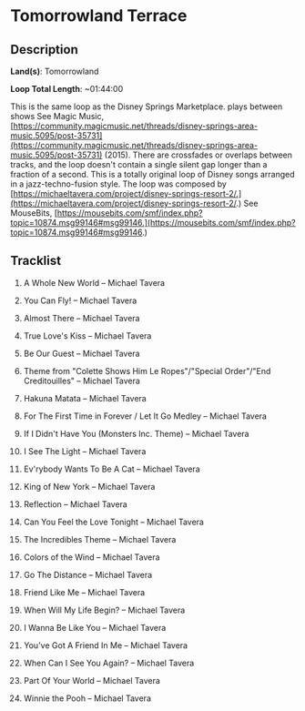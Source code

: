 # Tomorrowland Terrace

## Description

**Land(s)**: Tomorrowland

**Loop Total Length**: ~01:44:00

This is the same loop as the Disney Springs Marketplace. plays between shows See Magic Music, [https://community.magicmusic.net/threads/disney-springs-area-music.5095/post-35731](https://community.magicmusic.net/threads/disney-springs-area-music.5095/post-35731) (2015). There are crossfades or overlaps between tracks, and the loop doesn't contain a single silent gap longer than a fraction of a second. This is a totally original loop of Disney songs arranged in a jazz-techno-fusion style. The loop was composed by [https://michaeltavera.com/project/disney-springs-resort-2/.](https://michaeltavera.com/project/disney-springs-resort-2/.) See MouseBits, [https://mousebits.com/smf/index.php?topic=10874.msg99146#msg99146.](https://mousebits.com/smf/index.php?topic=10874.msg99146#msg99146.)

## Tracklist

1. A Whole New World – Michael Tavera


2. You Can Fly! – Michael Tavera


3. Almost There – Michael Tavera


4. True Love's Kiss – Michael Tavera


5. Be Our Guest – Michael Tavera


6. Theme from "Colette Shows Him Le Ropes"/"Special Order"/"End Creditouilles" – Michael Tavera


7. Hakuna Matata – Michael Tavera


8. For The First Time in Forever / Let It Go Medley – Michael Tavera


9. If I Didn't Have You (Monsters Inc. Theme) – Michael Tavera


10. I See The Light – Michael Tavera


11. Ev'rybody Wants To Be A Cat – Michael Tavera


12. King of New York – Michael Tavera


13. Reflection – Michael Tavera


14. Can You Feel the Love Tonight – Michael Tavera


15. The Incredibles Theme – Michael Tavera


16. Colors of the Wind – Michael Tavera


17. Go The Distance – Michael Tavera


18. Friend Like Me – Michael Tavera


19. When Will My Life Begin? – Michael Tavera


20. I Wanna Be Like You – Michael Tavera


21. You've Got A Friend In Me – Michael Tavera


22. When Can I See You Again? – Michael Tavera


23. Part Of Your World – Michael Tavera


24. Winnie the Pooh – Michael Tavera

